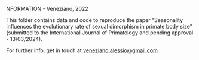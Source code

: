 NFORMATION - Veneziano, 2022

This folder contains data and code to reproduce the paper "Seasonality influences the evolutionary rate of sexual dimorphism in primate body size" (submitted to the International Journal of Primatology and pending approval - 13/03/2024).

For further info, get in touch at veneziano.alessio@gmail.com
